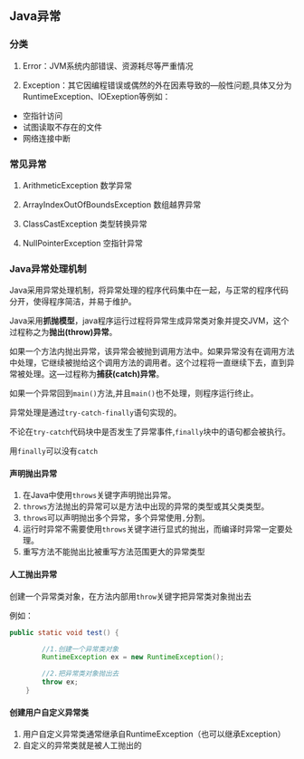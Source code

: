 ## Java异常

### 分类
1. Error：JVM系统内部错误、资源耗尽等严重情况

2. Exception：其它因编程错误或偶然的外在因素导致的—般性问题,具体又分为RuntimeException、IOExeption等例如：
- 空指针访问
- 试图读取不存在的文件
- 网络连接中断

### 常见异常
1. ArithmeticException 数学异常

2. ArrayIndexOutOfBoundsException 数组越界异常

3. ClassCastException 类型转换异常

4. NullPointerException 空指针异常

### Java异常处理机制
Java采用异常处理机制，将异常处理的程序代码集中在一起，与正常的程序代码分开，使得程序简洁，并易于维护。

Java采用**抓抛模型**，java程序运行过程将异常生成异常类对象并提交JVM，这个过程称之为**抛出(throw)异常**。  

如果一个方法内抛出异常，该异常会被抛到调用方法中。如果异常没有在调用方法中处理，它继续被抛给这个调用方法的调用者。这个过程将一直继续下去，直到异常被处理。这―过程称为**捕获(catch)异常**。

如果一个异常回到`main()`方法,并且`main()`也不处理，则程序运行终止。

异常处理是通过`try-catch-finally`语句实现的。

不论在`try-catch`代码块中是否发生了异常事件,`finally`块中的语句都会被执行。

用`finally`可以没有`catch`

#### 声明抛出异常

1. 在Java中使用`throws`关键字声明抛出异常。
2. `throws`方法抛出的异常可以是方法中出现的异常的类型或其父类类型。
3. `throws`可以声明抛出多个异常，多个异常使用`,`分割。
4. 运行时异常不需要使用`throws`关键字进行显式的抛出，而编译时异常一定要处理。
5. 重写方法不能抛出比被重写方法范围更大的异常类型

#### 人工抛出异常

创建一个异常类对象，在方法内部用`throw`关键字把异常类对象抛出去

例如：
```java
public static void test() {

        //1.创建一个异常类对象
        RuntimeException ex = new RuntimeException();

        //2.把异常类对象抛出去
        throw ex;
    }
```

#### 创建用户自定义异常类

1. 用户自定义异常类通常继承自RuntimeException（也可以继承Exception）
2. 自定义的异常类就是被人工抛出的

